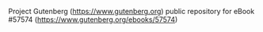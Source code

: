 Project Gutenberg (https://www.gutenberg.org) public repository for
eBook #57574 (https://www.gutenberg.org/ebooks/57574)
